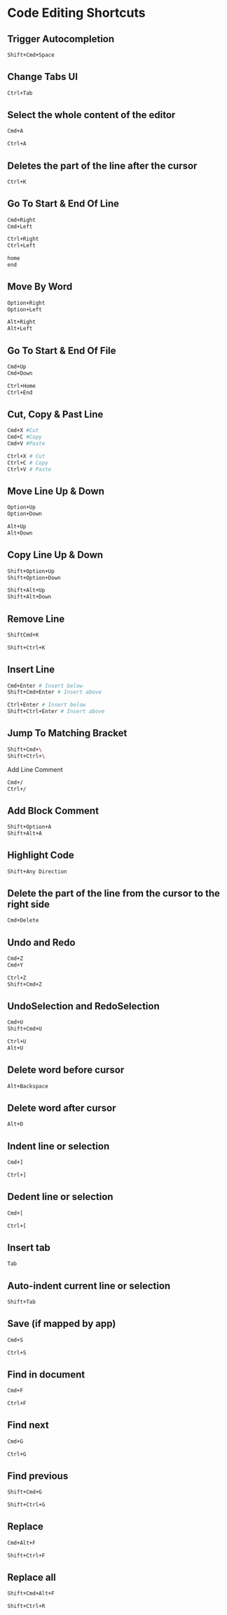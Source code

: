 # Code Editing Shortcuts

## Trigger Autocompletion

```bash
Shift+Cmd+Space
```

## Change Tabs UI

```bash
Ctrl+Tab
```

## Select the whole content of the editor

```bash
Cmd+A

Ctrl+A
```

## Deletes the part of the line after the cursor

```bash
Ctrl+K
```

## Go To Start & End Of Line

```bash
Cmd+Right
Cmd+Left

Ctrl+Right
Ctrl+Left

home
end
```

## Move By Word

```bash
Option+Right
Option+Left

Alt+Right
Alt+Left
```

## Go To Start & End Of File

```bash
Cmd+Up
Cmd+Down

Ctrl+Home
Ctrl+End
```

## Cut, Copy & Past Line

```bash
Cmd+X #Cut
Cmd+C #Copy
Cmd+V #Paste

Ctrl+X # Cut
Ctrl+C # Copy
Ctrl+V # Paste
```

## Move Line Up & Down

```bash
Option+Up
Option+Down

Alt+Up
Alt+Down
```

## Copy Line Up & Down

```bash
Shift+Option+Up
Shift+Option+Down

Shift+Alt+Up
Shift+Alt+Down
```

## Remove Line

```bash
ShiftCmd+K

Shift+Ctrl+K
```

## Insert Line

```bash
Cmd+Enter # Insert below
Shift+Cmd+Enter # Insert above

Ctrl+Enter # Insert below
Shift+Ctrl+Enter # Insert above
```

## Jump To Matching Bracket

```bash
Shift+Cmd+\
Shift+Ctrl+\
```

Add Line Comment

```bash
Cmd+/
Ctrl+/
```

## Add Block Comment

```bash
Shift+Option+A
Shift+Alt+A
```

## Highlight Code

```bash
Shift+Any Direction
```

## Delete the part of the line from the cursor to the right side

```bash
Cmd+Delete
```

## Undo and Redo

```bash
Cmd+Z
Cmd+Y

Ctrl+Z
Shift+Cmd+Z
```

## UndoSelection and RedoSelection

```bash
Cmd+U
Shift+Cmd+U

Ctrl+U
Alt+U
```

## Delete word before cursor

```bash
Alt+Backspace
```

## Delete word after cursor

```bash
Alt+D 
```

## Indent line or selection

```bash
Cmd+]

Ctrl+]
```

## Dedent line or selection

```bash
Cmd+[

Ctrl+[
```

## Insert tab

```bash
Tab
```

## Auto-indent current line or selection

```bash
Shift+Tab
```

## Save (if mapped by app)

```bash
Cmd+S

Ctrl+S
```

## Find in document

```bash
Cmd+F

Ctrl+F
```

## Find next

```bash
Cmd+G

Ctrl+G
```

## Find previous

```bash
Shift+Cmd+G

Shift+Ctrl+G
```

## Replace

```bash
Cmd+Alt+F

Shift+Ctrl+F
```

## Replace all

```bash
Shift+Cmd+Alt+F

Shift+Ctrl+R
```
